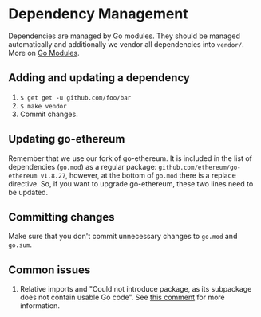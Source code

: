 # Dependency Management

Dependencies are managed by Go modules. They should be managed automatically and additionally we vendor all dependencies into `vendor/`. More on [Go Modules](https://github.com/golang/go/wiki/Modules).

## Adding and updating a dependency

1. `$ get get -u github.com/foo/bar`
2. `$ make vendor`
3. Commit changes.

## Updating go-ethereum

Remember that we use our fork of go-ethereum. It is included in the list of dependencies (`go.mod`) as a regular package: `github.com/ethereum/go-ethereum v1.8.27`, however, at the bottom of `go.mod` there is a replace directive. So, if you want to upgrade go-ethereum, these two lines need to be updated.

## Committing changes

Make sure that you don't commit unnecessary changes to `go.mod` and
`go.sum`.

## Common issues

1. Relative imports and "Could not introduce package, as its subpackage does not contain usable Go code". See [this comment](https://github.com/golang/dep/issues/899#issuecomment-317904001) for more information.
